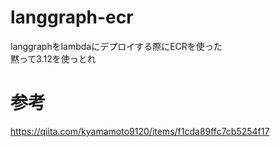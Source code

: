 # langgraph-ecr
langgraphをlambdaにデプロイする際にECRを使った<br>
黙って3.12を使っとれ

# 参考
https://qiita.com/kyamamoto9120/items/f1cda89ffc7cb5254f17
